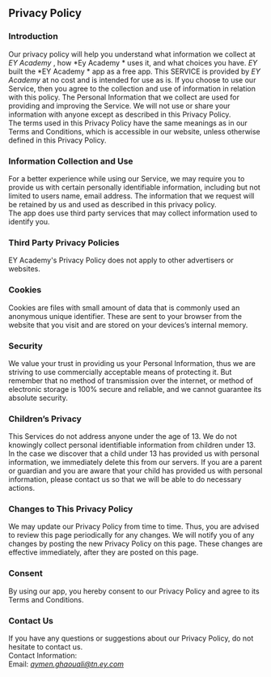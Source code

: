 Privacy Policy  
----------------

### Introduction  
Our privacy policy will help you understand what information we collect at *EY Academy* , how *Ey Academy * uses it, and what choices you have.
*EY* built the *EY Academy * app as a free app. This SERVICE is provided by *EY Academy* at no cost and is intended for use as is.
If you choose to use our Service, then you agree to the collection and use of information in  relation with this policy. The Personal Information that we collect are used for providing and improving the Service. We will not use or share your information with anyone except as described in this Privacy Policy.  
The terms used in this Privacy Policy have the same meanings as in our Terms and Conditions, which is accessible in our website, unless otherwise  defined in this Privacy Policy.

### Information Collection and Use  
For a better experience while using our Service, we may require you to provide us with certain personally identifiable information, including but not limited to users name, email address. The information that we request will be retained by us and used as described in this privacy policy.  
The app does use third party services that may collect information used to identify you. 



### Third Party Privacy Policies
EY Academy's Privacy Policy does not apply to other advertisers or websites. 

### Cookies  
Cookies are files with small amount of data that is commonly used an anonymous unique identifier. These are sent to your browser from the website that you visit and are stored on your devices’s internal memory.  
 

### Security  
We value your trust in providing us your Personal Information, thus we are striving to use commercially acceptable means of protecting it. But remember that no method of transmission over  the internet, or method of electronic storage is 100% secure and reliable, and we cannot guarantee its absolute security.  

### Children’s Privacy  
This Services do not address anyone under the age of 13. We do not knowingly collect personal identifiable information from children under 13. In the case we discover that a child under 13 has provided us with personal information, we immediately delete this from our servers. If you  are  a  parent  or  guardian and you are aware that your child has provided us with personal information, please contact us so that we will be able to do necessary actions.  

### Changes to This Privacy Policy  
We may update our Privacy Policy from time to time. Thus, you are advised to review this page periodically for any changes. We will notify you of any changes by posting the new Privacy Policy on this page. These changes are effective immediately, after they are posted on this page.  

### Consent
By using our app, you hereby consent to our Privacy Policy and agree to its Terms and Conditions.

### Contact Us  
If you have any questions or suggestions about our Privacy Policy, do not hesitate to contact us.  
Contact Information:  
Email: *aymen.ghaouali@tn.ey.com*  
